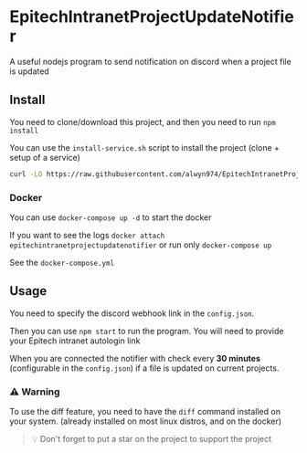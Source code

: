 # EpitechIntranetProjectUpdateNotifier

A useful nodejs program to send notification on discord when a project file is updated

## Install

You need to clone/download this project, and then you need to run `npm install`

You can use the `install-service.sh` script to install the project (clone + setup of a service)

```bash
curl -LO https://raw.githubusercontent.com/alwyn974/EpitechIntranetProjectUpdateNotifier/main/install-service.sh && chmod +x install-service.sh
```

### Docker

You can use `docker-compose up -d` to start the docker

If you want to see the logs `docker attach epitechintranetprojectupdatenotifier` or run only `docker-compose up`

See the `docker-compose.yml`

## Usage

You need to specify the discord webhook link in the `config.json`.

Then you can use `npm start` to run the program. You will need to provide your Epitech intranet autologin link

When you are connected the notifier with check every **30 minutes** (configurable in the `config.json`) if a file is updated on current projects.

### ⚠️ Warning

To use the diff feature, you need to have the `diff` command installed on your system. (already installed on most linux distros, and on the docker)

> :bulb: Don't forget to put a star on the project to support the project
